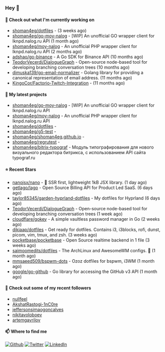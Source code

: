 ### Hey 👋

#### 👷 Check out what I'm currently working on

- [shoman4eg/dotfiles](https://github.com/shoman4eg/dotfiles) -  (3 weeks ago)
- [shoman4eg/go-moy-nalog](https://github.com/shoman4eg/go-moy-nalog) - [WIP] An unofficial GO wrapper client for lknpd.nalog.ru API  (1 month ago)
- [shoman4eg/moy-nalog](https://github.com/shoman4eg/moy-nalog) - An unofficial PHP wrapper client for lknpd.nalog.ru API (2 months ago)
- [adshao/go-binance](https://github.com/adshao/go-binance) - A Go SDK for Binance API (10 months ago)
- [TeodorVecerdi/DialogueGraph](https://github.com/TeodorVecerdi/DialogueGraph) - Open-source node-based tool for developing branching conversation trees (10 months ago)
- [dimuska139/go-email-normalizer](https://github.com/dimuska139/go-email-normalizer) - Golang library for providing a canonical representation of email address. (11 months ago)
- [KingoCor/Factorio-Twitch-Integration](https://github.com/KingoCor/Factorio-Twitch-Integration) -  (11 months ago)

#### 🌱 My latest projects

- [shoman4eg/go-moy-nalog](https://github.com/shoman4eg/go-moy-nalog) - [WIP] An unofficial GO wrapper client for lknpd.nalog.ru API 
- [shoman4eg/moy-nalog](https://github.com/shoman4eg/moy-nalog) - An unofficial PHP wrapper client for lknpd.nalog.ru API
- [shoman4eg/dotfiles](https://github.com/shoman4eg/dotfiles) - 
- [shoman4eg/g5-test](https://github.com/shoman4eg/g5-test) - 
- [shoman4eg/shoman4eg.github.io](https://github.com/shoman4eg/shoman4eg.github.io) - 
- [shoman4eg/regrutest](https://github.com/shoman4eg/regrutest) - 
- [shoman4eg/bitrix-typograf](https://github.com/shoman4eg/bitrix-typograf) - Модуль типографирования для нового визуального редактора битрикса, с использованием API сайта typograf.ru

#### ⭐ Recent Stars

- [nanojsx/nano](https://github.com/nanojsx/nano) - 🎯 SSR first, lightweight 1kB JSX library. (1 day ago)
- [getlago/lago](https://github.com/getlago/lago) - Open Source Billing API for Product Led SaaS. (6 days ago)
- [taylor85345/garden-hyprland-dotfiles](https://github.com/taylor85345/garden-hyprland-dotfiles) - My dotfiles for Hyprland (6 days ago)
- [TeodorVecerdi/DialogueGraph](https://github.com/TeodorVecerdi/DialogueGraph) - Open-source node-based tool for developing branching conversation trees (1 week ago)
- [cloudflare/gokey](https://github.com/cloudflare/gokey) - A simple vaultless password manager in Go (2 weeks ago)
- [dikiaap/dotfiles](https://github.com/dikiaap/dotfiles) - Get ready for dotfiles. Contains i3, i3blocks, rofi, dunst, picom, vim, tmux, and zsh. (3 weeks ago)
- [pocketbase/pocketbase](https://github.com/pocketbase/pocketbase) - Open Source realtime backend in 1 file (3 weeks ago)
- [saimoomedits/dotfiles](https://github.com/saimoomedits/dotfiles) - The ArchLinux and AwesomeWM configs. 📂 (1 month ago)
- [mmsaeed509/bspwm-dots](https://github.com/mmsaeed509/bspwm-dots) - Ozoz dotfiles for bspwm, i3WM (1 month ago)
- [google/go-github](https://github.com/google/go-github) - Go library for accessing the GitHub v3 API (1 month ago)

#### 👯 Check out some of my recent followers

- [nullfeel](https://github.com/nullfeel)
- [AkshatRastogi-1nC0re](https://github.com/AkshatRastogi-1nC0re)
- [jeffersonsimaogoncalves](https://github.com/jeffersonsimaogoncalves)
- [nikitavoloboev](https://github.com/nikitavoloboev)
- [artemgavrilov](https://github.com/artemgavrilov)


#### 📫 Where to find me
<p>
<a href="https://github.com/shoman4eg" target="_blank"><img alt="Github" src="https://img.shields.io/badge/GitHub-%2312100E.svg?&style=for-the-badge&logo=Github&logoColor=white" /></a>
<a href="https://twitter.com/shoman4eg" target="_blank"><img alt="Twitter" src="https://img.shields.io/badge/twitter-%231DA1F2.svg?&style=for-the-badge&logo=twitter&logoColor=white" /></a>
<a href="https://www.linkedin.com/in/artemdubinin/" target="_blank"><img alt="LinkedIn" src="https://img.shields.io/badge/linkedin-%230077B5.svg?&style=for-the-badge&logo=linkedin&logoColor=white" /></a>
</p>
